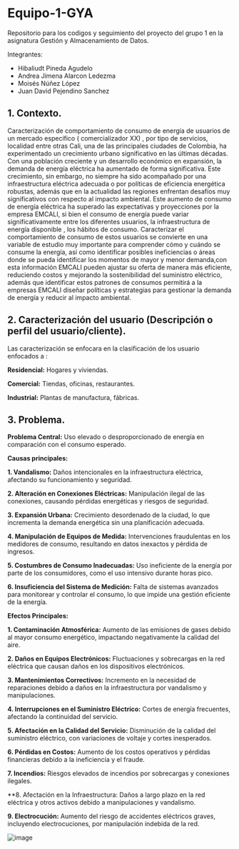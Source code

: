 # Equipo-1-GYA
Repositorio para los codigos y seguimiento del proyecto del grupo 1 en la asignatura Gestión y Almacenamiento de Datos.

Integrantes:
 * Hibaliudt Pineda Agudelo
 * Andrea Jimena Alarcon Ledezma
 * Moisés Núñez López
 * Juan David Pejendino Sanchez

## 1. Contexto.

Caracterización de comportamiento de consumo de energía de usuarios de un mercado específico ( comercializador XX) , por tipo de servicios, localidad entre otras Cali, una de las principales ciudades de Colombia, ha experimentado un crecimiento urbano significativo en las últimas décadas. Con una población creciente y un desarrollo económico en expansión, la demanda de energía eléctrica ha aumentado de forma significativa. Este crecimiento, sin embargo, no siempre ha sido acompañado por una infraestructura eléctrica adecuada o por políticas de eficiencia energética robustas, además que en la actualidad las regiones enfrentan desafíos muy significativos con respecto al impacto ambiental. Este aumento de consumo de energía eléctrica ha superado las expectativas y proyecciones por la empresa EMCALI, si bien el consumo de energía puede variar significativamente entre los diferentes usuarios, la infraestructura de energía disponible , los hábitos de consumo. Caracterizar el comportamiento de consumo de estos usuarios se convierte en una variable de estudio muy importante para comprender cómo y cuándo se consume la energía, así como identificar posibles ineficiencias o áreas donde se pueda identificar los momentos de mayor y menor demanda,con esta información EMCALI pueden ajustar su oferta de manera más eficiente, reduciendo costos y mejorando la sostenibilidad del suministro eléctrico, además que identificar estos patrones de consumos permitirá a la empresas EMCALI diseñar políticas y estrategias para gestionar la demanda de energía y reducir al impacto ambiental.

## 2. Caracterización del usuario (Descripción o perfil del usuario/cliente).

Las caracterización se enfocara en la clasificación de los usuario enfocados a :

**Residencial:** Hogares y viviendas.

**Comercial:** Tiendas, oficinas, restaurantes.

**Industrial:** Plantas de manufactura, fábricas.

## 3. Problema.

**Problema Central:** Uso elevado o desproporcionado de energía en comparación con el consumo esperado.

**Causas principales:**
  
  **1. Vandalismo:** Daños intencionales en la infraestructura eléctrica, afectando su funcionamiento y seguridad.
  
  **2. Alteración en Conexiones Eléctricas:** Manipulación ilegal de las conexiones, causando pérdidas energéticas y riesgos de seguridad.
  
  **3. Expansión Urbana:** Crecimiento desordenado de la ciudad, lo que incrementa la demanda energética sin una planificación adecuada.
  
  **4.  Manipulación de Equipos de Medida:** Intervenciones fraudulentas en los medidores de consumo, resultando en datos inexactos y pérdida de ingresos.
  
  **5. Costumbres de Consumo Inadecuadas:** Uso ineficiente de la energía por parte de los consumidores, como el uso intensivo durante horas pico.
  
  **6. Insuficiencia del Sistema de Medición:** Falta de sistemas avanzados para monitorear y controlar el consumo, lo que impide una gestión eficiente de la energía.

**Efectos Principales:**
  
  **1. Contaminación Atmosférica:** Aumento de las emisiones de gases debido al mayor consumo energético, impactando negativamente la calidad del aire.
  
  **2. Daños en Equipos Electrónicos:** Fluctuaciones y sobrecargas en la red eléctrica que causan daños en los dispositivos electrónicos.
  
  **3. Mantenimientos Correctivos:** Incremento en la necesidad de reparaciones debido a daños en la infraestructura por vandalismo y manipulaciones.
  
  **4. Interrupciones en el Suministro Eléctrico:** Cortes de energía frecuentes, afectando la continuidad del servicio.
  
  **5. Afectación en la Calidad del Servicio:** Disminución de la calidad del suministro eléctrico, con variaciones de voltaje y cortes inesperados.
  
  **6. Pérdidas en Costos:** Aumento de los costos operativos y pérdidas financieras debido a la ineficiencia y el fraude.
  
  **7. Incendios:** Riesgos elevados de incendios por sobrecargas y conexiones ilegales.
  
  **8. Afectación en la Infraestructura: Daños a largo plazo en la red eléctrica y otros activos debido a manipulaciones y vandalismo.
  
  **9. Electrocución:** Aumento del riesgo de accidentes eléctricos graves, incluyendo electrocuciones, por manipulación indebida de la red.


![image](https://github.com/user-attachments/assets/e54c0f81-f31b-400c-a52e-3243038e04ef)
